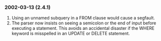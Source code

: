 ### 2002\-03\-13 (2\.4\.1\)

1. Using an unnamed subquery in a FROM clause would cause a segfault.
2. The parser now insists on seeing a semicolon or the end of input before
 executing a statement. This avoids an accidental disaster if the
 WHERE keyword is misspelled in an UPDATE or DELETE statement.




